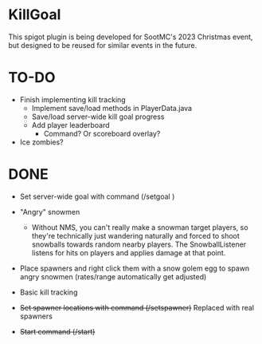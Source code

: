 # KillGoal

This spigot plugin is being developed for SootMC's 2023 Christmas event, but designed to be reused for similar events in the future.

# TO-DO
- Finish implementing kill tracking
  - Implement save/load methods in PlayerData.java
  - Save/load server-wide kill goal progress
  - Add player leaderboard
    - Command? Or scoreboard overlay?
- Ice zombies?

# DONE
- Set server-wide goal with command (/setgoal <number>)
- "Angry" snowmen
  - Without NMS, you can't really make a snowman target players, so they're technically just wandering naturally and forced to shoot snowballs towards random nearby players. The SnowballListener listens for hits on players and applies damage at that point.
- Place spawners and right click them with a snow golem egg to spawn angry snowmen (rates/range automatically get adjusted)
- Basic kill tracking

- ~~Set spawner locations with command (/setspawner)~~ Replaced with real spawners
- ~~Start command (/start)~~
